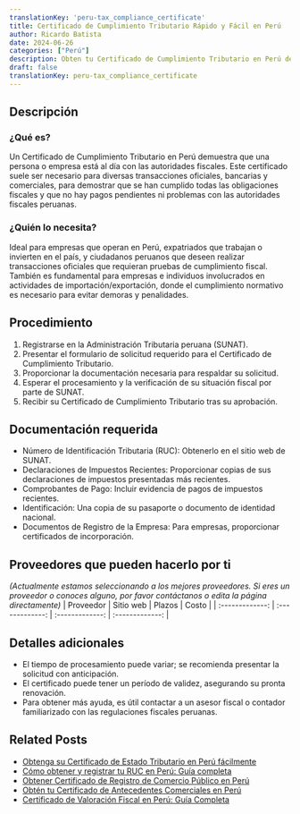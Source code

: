 ```yaml
---
translationKey: 'peru-tax_compliance_certificate'
title: Certificado de Cumplimiento Tributario Rápido y Fácil en Perú
author: Ricardo Batista
date: 2024-06-26
categories: ["Perú"]
description: Obten tu Certificado de Cumplimiento Tributario en Perú de manera rápida. Asegura el cumplimiento total de las regulaciones fiscales para tu tranquilidad.
draft: false
translationKey: peru-tax_compliance_certificate
---
```


## Descripción
### ¿Qué es?
Un Certificado de Cumplimiento Tributario en Perú demuestra que una persona o empresa está al día con las autoridades fiscales. Este certificado suele ser necesario para diversas transacciones oficiales, bancarias y comerciales, para demostrar que se han cumplido todas las obligaciones fiscales y que no hay pagos pendientes ni problemas con las autoridades fiscales peruanas.

### ¿Quién lo necesita?
Ideal para empresas que operan en Perú, expatriados que trabajan o invierten en el país, y ciudadanos peruanos que deseen realizar transacciones oficiales que requieran pruebas de cumplimiento fiscal. También es fundamental para empresas e individuos involucrados en actividades de importación/exportación, donde el cumplimiento normativo es necesario para evitar demoras y penalidades.

## Procedimiento

1. Registrarse en la Administración Tributaria peruana (SUNAT).
2. Presentar el formulario de solicitud requerido para el Certificado de Cumplimiento Tributario.
3. Proporcionar la documentación necesaria para respaldar su solicitud.
4. Esperar el procesamiento y la verificación de su situación fiscal por parte de SUNAT.
5. Recibir su Certificado de Cumplimiento Tributario tras su aprobación.

## Documentación requerida

- Número de Identificación Tributaria (RUC): Obtenerlo en el sitio web de SUNAT.
- Declaraciones de Impuestos Recientes: Proporcionar copias de sus declaraciones de impuestos presentadas más recientes.
- Comprobantes de Pago: Incluir evidencia de pagos de impuestos recientes.
- Identificación: Una copia de su pasaporte o documento de identidad nacional.
- Documentos de Registro de la Empresa: Para empresas, proporcionar certificados de incorporación.

## Proveedores que pueden hacerlo por ti
_(Actualmente estamos seleccionando a los mejores proveedores. Si eres un proveedor o conoces alguno, por favor contáctanos o edita la página directamente)_
| Proveedor        |     Sitio web    |     Plazos    |       Costo      |
| :-------------: | :-------------: |  :-------------: | :-------------: |

## Detalles adicionales

- El tiempo de procesamiento puede variar; se recomienda presentar la solicitud con anticipación.
- El certificado puede tener un período de validez, asegurando su pronta renovación.
- Para obtener más ayuda, es útil contactar a un asesor fiscal o contador familiarizado con las regulaciones fiscales peruanas.


## Related Posts

- [Obtenga su Certificado de Estado Tributario en Perú fácilmente](https://tramitit.com/es/guides/peru/certificado_de_situación_tributaria/)
- [Cómo obtener y registrar tu RUC en Perú: Guía completa](https://tramitit.com/es/guides/peru/inscripción_al_ruc/)
- [Obtener Certificado de Registro de Comercio Público en Perú](https://tramitit.com/es/guides/peru/certificado_de_inscripción_en_el_registro_público_de_comercio/)
- [Obtén tu Certificado de Antecedentes Comerciales en Perú](https://tramitit.com/es/guides/peru/certificado_de_antecedentes_comerciales/)
- [Certificado de Valoración Fiscal en Perú: Guía Completa](https://tramitit.com/es/guides/peru/certificado_de_avalúo_fiscal/)